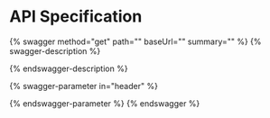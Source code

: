 # API Specification

{% swagger method="get" path="" baseUrl="" summary="" %}
{% swagger-description %}

{% endswagger-description %}

{% swagger-parameter in="header" %}

{% endswagger-parameter %}
{% endswagger %}
